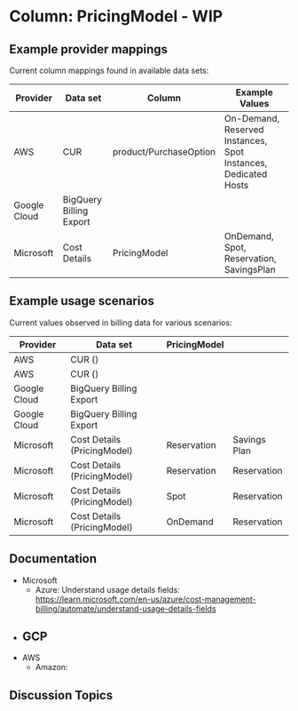 # Column: PricingModel - WIP

## Example provider mappings

Current column mappings found in available data sets:

| Provider | Data set                 | Column                    |  Example Values  |
|----------|--------------------------|---------------------------|------------------|
| AWS | CUR                      |  product/PurchaseOption | On-Demand, Reserved Instances, Spot Instances, Dedicated Hosts |
| Google Cloud | BigQuery Billing Export |              |  |
| Microsoft | Cost Details             | PricingModel             | OnDemand, Spot, Reservation, SavingsPlan |

## Example usage scenarios

Current values observed in billing data for various scenarios:

| Provider | Data set                 | PricingModel     |      |
|----------|--------------------------|----------------------------|------------------------------------------|
| AWS | CUR ()                   |                 |              |
| AWS | CUR ()                   |                |                    |
| Google Cloud | BigQuery Billing Export |         |                            |
| Google Cloud | BigQuery Billing Export |         |                               |
| Microsoft | Cost Details (PricingModel)| Reservation                     | Savings Plan                     |
| Microsoft | Cost Details (PricingModel)| Reservation                    | Reservation                      |
| Microsoft | Cost Details (PricingModel)| Spot                    | Reservation                      |
| Microsoft | Cost Details (PricingModel)| OnDemand                    | Reservation                      |

## Documentation
- Microsoft
  - Azure:  Understand usage details fields: https://learn.microsoft.com/en-us/azure/cost-management-billing/automate/understand-usage-details-fields
- GCP
  -
- AWS
  - Amazon:

## Discussion Topics

